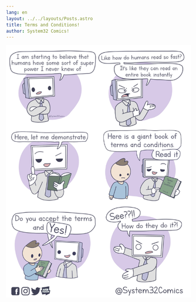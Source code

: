 ```yaml
---
lang: en
layout: ../../layouts/Posts.astro
title: Terms and Conditions!
author: System32 Comics!
---
```


![Terms and Conditions](../../assets/comics/termsandconditions.webp)
